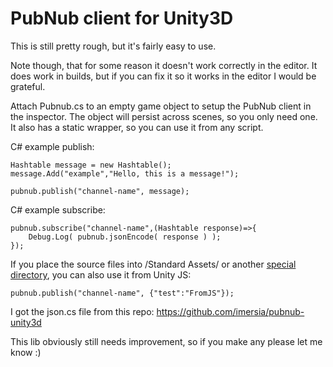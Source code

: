 PubNub client for Unity3D
=================

This is still pretty rough, but it's fairly easy to use.

Note though, that for some reason it doesn't work correctly in the editor.
It does work in builds, but if you can fix it so it works in the editor I would be grateful.

Attach Pubnub.cs to an empty game object to setup the PubNub client in the inspector.
The object will persist across scenes, so you only need one.
It also has a static wrapper, so you can use it from any script.

C# example publish:

	Hashtable message = new Hashtable();
	message.Add("example","Hello, this is a message!");

	pubnub.publish("channel-name", message);


C# example subscribe:

	pubnub.subscribe("channel-name",(Hashtable response)=>{
		Debug.Log( pubnub.jsonEncode( response ) );
	});


If you place the source files into /Standard Assets/ or another [special directory](http://docs.unity3d.com/Documentation/ScriptReference/index.Script_compilation_28Advanced29.html), you can also use it from Unity JS:

	pubnub.publish("channel-name", {"test":"FromJS"});


I got the json.cs file from this repo: https://github.com/imersia/pubnub-unity3d

This lib obviously still needs improvement, so if you make any please let me know :)